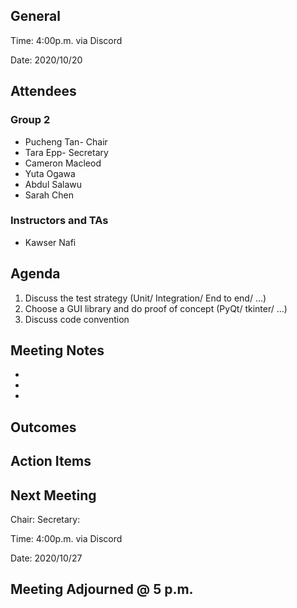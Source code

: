 ## General

Time: 4:00p.m. via Discord

Date: 2020/10/20

## Attendees
### Group 2
* Pucheng Tan- Chair
* Tara Epp- Secretary
* Cameron Macleod
* Yuta Ogawa
* Abdul Salawu
* Sarah Chen

### Instructors and TAs
* Kawser Nafi

## Agenda

1. Discuss the test strategy (Unit/ Integration/ End to end/ …)
2. Choose a GUI library and do proof of concept (PyQt/ tkinter/ …)
3. Discuss code convention

## Meeting Notes
* 
* 
* 


## Outcomes

## Action Items


## Next Meeting
Chair: 
Secretary: 

Time: 4:00p.m. via Discord

Date: 2020/10/27

## Meeting Adjourned @ 5 p.m.